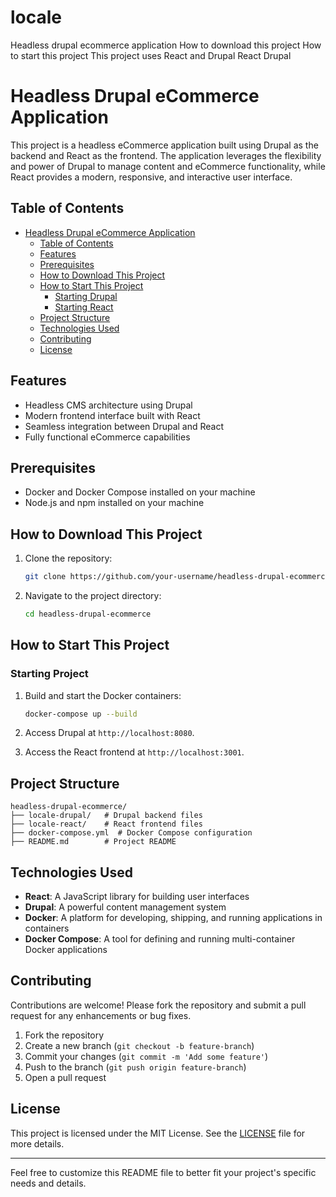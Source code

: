 # locale
Headless drupal ecommerce application
How to download this project
How to start this project
This project uses React and Drupal
React
Drupal
# Headless Drupal eCommerce Application

This project is a headless eCommerce application built using Drupal as the backend and React as the frontend. The application leverages the flexibility and power of Drupal to manage content and eCommerce functionality, while React provides a modern, responsive, and interactive user interface.

## Table of Contents

- [Headless Drupal eCommerce Application](#headless-drupal-ecommerce-application)
  - [Table of Contents](#table-of-contents)
  - [Features](#features)
  - [Prerequisites](#prerequisites)
  - [How to Download This Project](#how-to-download-this-project)
  - [How to Start This Project](#how-to-start-this-project)
    - [Starting Drupal](#starting-drupal)
    - [Starting React](#starting-react)
  - [Project Structure](#project-structure)
  - [Technologies Used](#technologies-used)
  - [Contributing](#contributing)
  - [License](#license)

## Features

- Headless CMS architecture using Drupal
- Modern frontend interface built with React
- Seamless integration between Drupal and React
- Fully functional eCommerce capabilities

## Prerequisites

- Docker and Docker Compose installed on your machine
- Node.js and npm installed on your machine

## How to Download This Project

1. Clone the repository:

   ```sh
   git clone https://github.com/your-username/headless-drupal-ecommerce.git
   ```

2. Navigate to the project directory:

   ```sh
   cd headless-drupal-ecommerce
   ```

## How to Start This Project

### Starting Project

1. Build and start the Docker containers:

   ```sh
   docker-compose up --build
   ```

1. Access Drupal at `http://localhost:8080`.

1. Access the React frontend at `http://localhost:3001`.

## Project Structure

```
headless-drupal-ecommerce/
├── locale-drupal/   # Drupal backend files
├── locale-react/    # React frontend files
├── docker-compose.yml  # Docker Compose configuration
├── README.md        # Project README
```

## Technologies Used

- **React**: A JavaScript library for building user interfaces
- **Drupal**: A powerful content management system
- **Docker**: A platform for developing, shipping, and running applications in containers
- **Docker Compose**: A tool for defining and running multi-container Docker applications

## Contributing

Contributions are welcome! Please fork the repository and submit a pull request for any enhancements or bug fixes.

1. Fork the repository
2. Create a new branch (`git checkout -b feature-branch`)
3. Commit your changes (`git commit -m 'Add some feature'`)
4. Push to the branch (`git push origin feature-branch`)
5. Open a pull request

## License

This project is licensed under the MIT License. See the [LICENSE](LICENSE) file for more details.

---

Feel free to customize this README file to better fit your project's specific needs and details.
